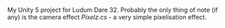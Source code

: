 My Unity 5 project for Ludum Dare 32. Probably the only thing of note (if any) is the camera effect *Pixelz.cs* - a very simple pixelisation effect.
